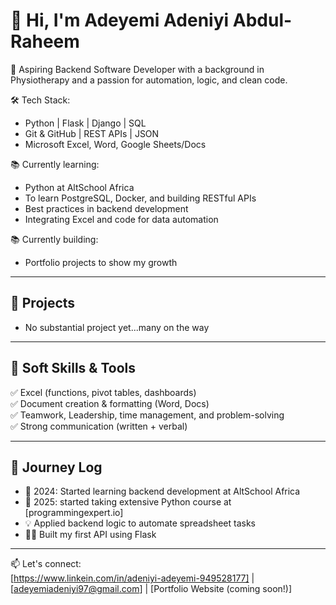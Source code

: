 # 👋 Hi, I'm Adeyemi Adeniyi Abdul-Raheem

🎯 Aspiring Backend Software Developer with a background in Physiotherapy and a passion for automation, logic, and clean code.

🛠️ Tech Stack:
- Python | Flask | Django | SQL
- Git & GitHub | REST APIs | JSON
- Microsoft Excel, Word, Google Sheets/Docs

📚 Currently learning:
- Python at AltSchool Africa
- To learn PostgreSQL, Docker, and building RESTful APIs
- Best practices in backend development
- Integrating Excel and code for data automation

📚 Currently building:
- Portfolio projects to show my growth


---

## 🧠 Projects
- No substantial project yet...many on the way

---

## 💼 Soft Skills & Tools

✅ Excel (functions, pivot tables, dashboards)  
✅ Document creation & formatting (Word, Docs)  
✅ Teamwork, Leadership, time management, and problem-solving  
✅ Strong communication (written + verbal)

---

## 🚀 Journey Log

- 🌱 2024: Started learning backend development at AltSchool Africa
- 🌱 2025: started taking extensive Python course at [programmingexpert.io]
- 💡 Applied backend logic to automate spreadsheet tasks  
- 👨‍💻 Built my first API using Flask  

---

📫 Let's connect:  
[https://www.linkein.com/in/adeniyi-adeyemi-949528177] | [adeyemiadeniyi97@gmail.com] | [Portfolio Website (coming soon!)]


